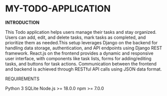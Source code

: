 # MY-TODO-APPLICATION

**INTRODUCTION**

This Todo application helps users manage their tasks and stay organized. Users can add, edit, and delete tasks, mark tasks as completed, and prioritize them as needed.This setup leverages Django on the backend for handling data storage, authentication, and API endpoints using Django REST framework. React.js on the frontend provides a dynamic and responsive user interface, with components like task lists, forms for adding/editing tasks, and buttons for task actions. Communication between the frontend and backend is achieved through RESTful API calls using JSON data format.

REQUIREMENTS

Python 3
SQLite
Node.js >= 18.0.0
npm >= 7.0.0